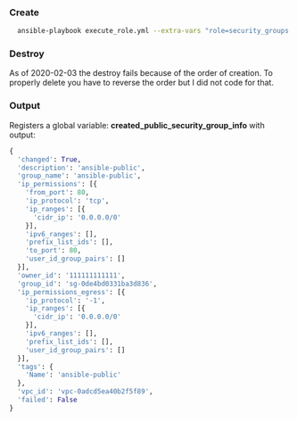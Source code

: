 ### Create
```bash  
  ansible-playbook execute_role.yml --extra-vars "role=security_groups variables_file=test-data/create.yml independent_test='true'"  
```  

### Destroy
As of 2020-02-03 the destroy fails because of the order of creation.
To properly delete you have to reverse the order but I did not code for that.

### Output
Registers a global variable: __created_public_security_group_info__ with output:
```python
{
  'changed': True,
  'description': 'ansible-public',
  'group_name': 'ansible-public',
  'ip_permissions': [{
    'from_port': 80,
    'ip_protocol': 'tcp',
    'ip_ranges': [{
      'cidr_ip': '0.0.0.0/0'
    }],
    'ipv6_ranges': [],
    'prefix_list_ids': [],
    'to_port': 80,
    'user_id_group_pairs': []
  }],
  'owner_id': '111111111111',
  'group_id': 'sg-0de4bd0331ba3d836',
  'ip_permissions_egress': [{
    'ip_protocol': '-1',
    'ip_ranges': [{
      'cidr_ip': '0.0.0.0/0'
    }],
    'ipv6_ranges': [],
    'prefix_list_ids': [],
    'user_id_group_pairs': []
  }],
  'tags': {
    'Name': 'ansible-public'
  },
  'vpc_id': 'vpc-0adcd5ea40b2f5f89',
  'failed': False
}
```
